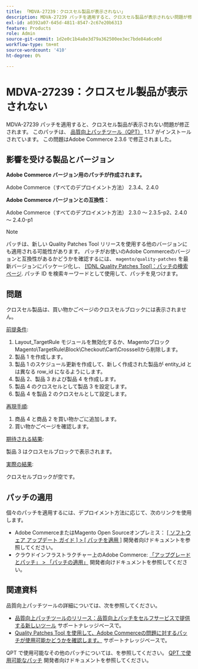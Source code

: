 ```yaml
---
title: 「MDVA-27239：クロスセル製品が表示されない」
description: MDVA-27239 パッチを適用すると、クロスセル製品が表示されない問題が修正されます。 このパッチは、[Quality Patches Tool （QPT） ] （/help/announcements/adobe-commerce-announcements/magento-quality-patches-released-new-tool-to-self-serve-quality-patches.md） 1.1.7 がインストールされている場合に利用できます。 この問題はAdobe Commerce 2.3.6 で修正されました。
exl-id: a0392a07-645d-4811-8547-2c67e20b6313
feature: Products
role: Admin
source-git-commit: 1d2e0c1b4a8e3d79a362500ee3ec7bde84a6ce0d
workflow-type: tm+mt
source-wordcount: '410'
ht-degree: 0%

---
```


# MDVA-27239：クロスセル製品が表示されない

MDVA-27239 パッチを適用すると、クロスセル製品が表示されない問題が修正されます。 このパッチは、 [品質向上パッチツール（QPT）](/help/announcements/adobe-commerce-announcements/magento-quality-patches-released-new-tool-to-self-serve-quality-patches.md) 1.1.7 がインストールされています。 この問題はAdobe Commerce 2.3.6 で修正されました。

## 影響を受ける製品とバージョン

**Adobe Commerce バージョン用のパッチが作成されます。**

Adobe Commerce（すべてのデプロイメント方法） 2.3.4、2.4.0

**Adobe Commerce バージョンとの互換性：**

Adobe Commerce（すべてのデプロイメント方法） 2.3.0 ～ 2.3.5-p2、2.4.0 ～ 2.4.0-p1

>[!NOTE]
>
>パッチは、新しい Quality Patches Tool リリースを使用する他のバージョンにも適用される可能性があります。 パッチがお使いのAdobe Commerceのバージョンと互換性があるかどうかを確認するには、 `magento/quality-patches` を最新バージョンにパッケージ化し、 [[!DNL Quality Patches Tool]：パッチの検索ページ](https://devdocs.magento.com/quality-patches/tool.html#patch-grid). パッチ ID を検索キーワードとして使用して、パッチを見つけます。

## 問題

クロスセル製品は、買い物かごページのクロスセルブロックには表示されません。

<u>前提条件</u>:

1. Layout_TargetRule モジュールを無効化するか、Magentoブロック Magento\TargetRule\Block\Checkout\Cart\Crosssellから削除します。
1. 製品 1 を作成します。
1. 製品 1 のスケジュール更新を作成して、新しく作成された製品が entity_id とは異なる row_id になるようにします。
1. 製品 2、製品 3 および製品 4 を作成します。
1. 製品 4 のクロスセルとして製品 3 を設定します。
1. 製品 4 を製品 2 のクロスセルとして設定します。

<u>再現手順</u>:

1. 商品 4 と商品 2 を買い物かごに追加します。
1. 買い物かごページを確認します。

<u>期待される結果</u>:

製品 3 はクロスセルブロックで表示されます。

<u>実際の結果</u>:

クロスセルブロックが空です。

## パッチの適用

個々のパッチを適用するには、デプロイメント方法に応じて、次のリンクを使用します。

* Adobe CommerceまたはMagento Open Sourceオンプレミス： [[ ソフトウェア アップデート ガイド ] > [ パッチを適用 ]](https://devdocs.magento.com/guides/v2.4/comp-mgr/patching/mqp.html) 開発者向けドキュメントを参照してください。
* クラウドインフラストラクチャー上のAdobe Commerce: [「アップグレードとパッチ」 > 「パッチの適用」](https://devdocs.magento.com/cloud/project/project-patch.html) 開発者向けドキュメントを参照してください。

## 関連資料

品質向上パッチツールの詳細については、次を参照してください。

* [品質向上パッチツールのリリース：品質向上パッチをセルフサービスで提供する新しいツール](/help/announcements/adobe-commerce-announcements/magento-quality-patches-released-new-tool-to-self-serve-quality-patches.md) サポートナレッジベースで。
* [Quality Patches Tool を使用して、Adobe Commerceの問題に対するパッチが使用可能かどうかを確認します。](/help/support-tools/patches-available-in-qpt-tool/check-patch-for-magento-issue-with-magento-quality-patches.md) サポートナレッジベースで。

QPT で使用可能なその他のパッチについては、を参照してください。 [QPT で使用可能なパッチ](https://devdocs.magento.com/quality-patches/tool.html#patch-grid) 開発者向けドキュメントを参照してください。
